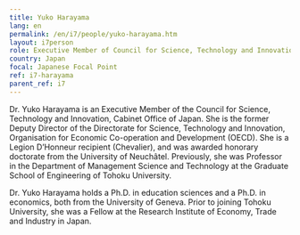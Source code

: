 ```yaml
---
title: Yuko Harayama
lang: en
permalink: /en/i7/people/yuko-harayama.htm
layout: i7person
role: Executive Member of Council for Science, Technology and Innovation, Cabinet Office.
country: Japan
focal: Japanese Focal Point
ref: i7-harayama
parent_ref: i7
---
```

Dr. Yuko Harayama is an Executive Member of the Council for Science, Technology and Innovation, Cabinet Office of Japan. She is the former Deputy Director of the Directorate for Science, Technology and Innovation, Organisation for Economic Co-operation and Development (OECD). She is a Legion D’Honneur recipient (Chevalier), and was awarded honorary doctorate from the University of Neuchâtel. Previously, she was Professor in the Department of Management Science and Technology at the Graduate School of Engineering of Tohoku University.

Dr. Yuko Harayama holds a Ph.D. in education sciences and a Ph.D. in economics, both from the University of Geneva. Prior to joining Tohoku University, she was a Fellow at the Research Institute of Economy, Trade and Industry in Japan.